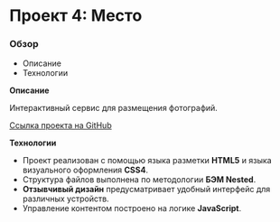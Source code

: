 # Проект 4: Место

### Обзор
* Описание
* Технологии

**Описание**

Интерактивный сервис для размещения фотографий.

[Ссылка проекта на GitHub](https://evgeny-proskurnikov.github.io/mesto/)

**Технологии**

* Проект реализован с помощью языка разметки **HTML5** и языка визуального оформления **CSS4**.
* Структура файлов выполнена по методологии **БЭМ Nested**.
* **Отзывчивый дизайн** предусматривает удобный интерфейс для различных устройств.
* Управление контентом построено на логике **JavaScript**.
